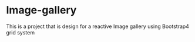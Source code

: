# Image-gallery
This is a project that is design for a reactive Image gallery  using Bootstrap4 grid system
